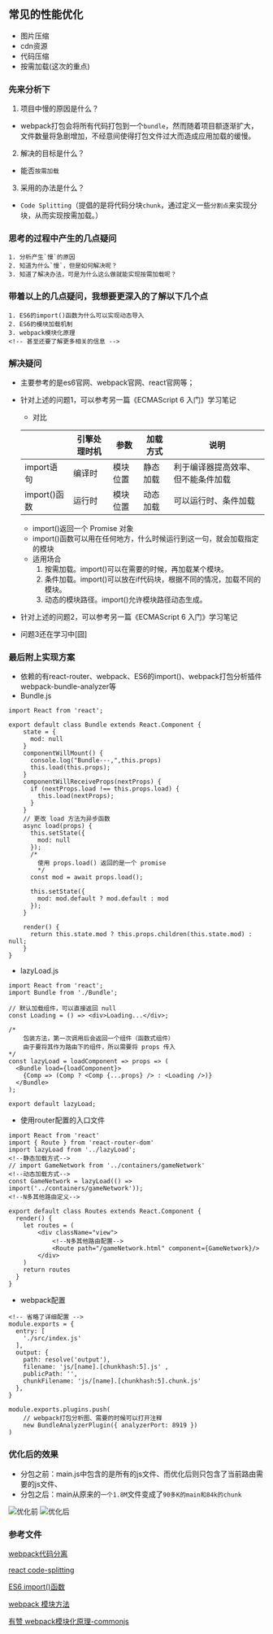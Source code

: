 ## 常见的性能优化
+ 图片压缩
+ cdn资源
+ 代码压缩
+ 按需加载(这次的重点)

### 先来分析下

1. 项目中慢的原因是什么？

+ webpack打包会将所有代码打包到一个`bundle`，然而随着项目额逐渐扩大，文件数量将急剧增加，不经意间使得打包文件过大而造成应用加载的缓慢。

2. 解决的目标是什么？

+ 能否`按需加载`

3. 采用的办法是什么？

+ `Code Splitting`（提倡的是将代码分块`chunk`，通过定义一些`分割点`来实现分块，从而实现按需加载。）

### 思考的过程中产生的几点疑问

```
1. 分析产生`慢`的原因
2. 知道为什么`慢`，但是如何解决呢？
3. 知道了解决办法，可是为什么这么做就能实现按需加载呢？
```

### 带着以上的几点疑问，我想要更深入的了解以下几个点

```
1. ES6的import()函数为什么可以实现动态导入
2. ES6的模块加载机制
3. webpack模块化原理
<!-- 甚至还要了解更多相关的信息 -->
```

### 解决疑问

+ 主要参考的是es6官网、webpack官网、react官网等；
+ 针对上述的问题1，可以参考另一篇《ECMAScript 6 入门》学习笔记
  + 对比

  ||引擎处理时机|参数|加载方式|说明|
  |----|----|----|----|----|
  |import语句|编译时|模块位置|静态加载|利于编译器提高效率、但不能条件加载|
  |import()函数|运行时|模块位置|动态加载|可以运行时、条件加载|

  + import()返回一个 Promise 对象
  + import()函数可以用在任何地方，什么时候运行到这一句，就会加载指定的模块
  + 适用场合
    1. 按需加载。import()可以在需要的时候，再加载某个模块。
    2. 条件加载。import()可以放在if代码块，根据不同的情况，加载不同的模块。
    3. 动态的模块路径。import()允许模块路径动态生成。
+ 针对上述的问题2，可以参考另一篇《ECMAScript 6 入门》学习笔记
+ 问题3还在学习中[囧]


### 最后附上实现方案

+ 依赖的有react-router、webpack、ES6的import()、webpack打包分析插件webpack-bundle-analyzer等
+ Bundle.js
```
import React from 'react';

export default class Bundle extends React.Component {
    state = {
      mod: null
    }
    componentWillMount() {
      console.log("Bundle---,",this.props)
      this.load(this.props);
    }
    componentWillReceiveProps(nextProps) {
      if (nextProps.load !== this.props.load) {
        this.load(nextProps);
      }
    }
    // 更改 load 方法为异步函数
    async load(props) {
      this.setState({
        mod: null
      });
      /*
        使用 props.load() 返回的是一个 promise
        */
      const mod = await props.load();

      this.setState({
        mod: mod.default ? mod.default : mod
      });
    }

    render() {
      return this.state.mod ? this.props.children(this.state.mod) : null;
    }
}

```
+ lazyLoad.js

```
import React from 'react';
import Bundle from './Bundle';

// 默认加载组件，可以直接返回 null
const Loading = () => <div>Loading...</div>;

/*
    包装方法，第一次调用后会返回一个组件（函数式组件）
    由于要将其作为路由下的组件，所以需要将 props 传入
*/
const lazyLoad = loadComponent => props => (
  <Bundle load={loadComponent}>
    {Comp => (Comp ? <Comp {...props} /> : <Loading />)}
  </Bundle>
);

export default lazyLoad;

```
+ 使用router配置的入口文件

```
import React from 'react'
import { Route } from 'react-router-dom'
import lazyLoad from '../lazyLoad';
<!--静态加载方式-->
// import GameNetwork from '../containers/gameNetwork'
<!--动态加载方式-->
const GameNetwork = lazyLoad(() => import('../containers/gameNetwork'));
<!--N多其他路由定义-->

export default class Routes extends React.Component {
  render() {
    let routes = (
        <div className="view">
            <!--N多其他路由配置-->
            <Route path="/gameNetwork.html" component={GameNetwork}/>
        </div>
    )
    return routes
  }
}

```

+ webpack配置

```
<!-- 省略了详细配置 -->
module.exports = {
  entry: [
    './src/index.js'
  ],
  output: {
    path: resolve('output'),
    filename: 'js/[name].[chunkhash:5].js' ,
    publicPath: '',
    chunkFilename: 'js/[name].[chunkhash:5].chunk.js'
  },
}

module.exports.plugins.push(
    // webpack打包分析图、需要的时候可以打开注释
    new BundleAnalyzerPlugin({ analyzerPort: 8919 })
)
```


### 优化后的效果

+ 分包之前：main.js中包含的是所有的js文件、而优化后则只包含了当前路由需要的js文件、
+ 分包之后：main从原来的`一个1.8M`文件变成了`90多K的main和84k的chunk`

![优化前](../imgs/优化前.jpeg)
![优化后](../imgs/优化后.jpeg)

### 参考文件

[webpack代码分离](https://webpack.docschina.org/guides/code-splitting/)

[react code-splitting](https://www.reactjscn.com/docs/code-splitting.html)

[ES6 import()函数](http://es6.ruanyifeng.com/#docs/module#import)

[webpack 模块方法](https://webpack.docschina.org/api/module-methods/)

[有赞 webpack模块化原理-commonjs](https://segmentfault.com/a/1190000010349749)